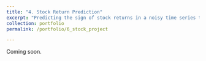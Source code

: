 ```yaml
---
title: "4. Stock Return Prediction"
excerpt: "Predicting the sign of stock returns in a noisy time series tabular dataset"
collection: portfolio
permalink: /portfolio/6_stock_project

---
```


Coming soon. 